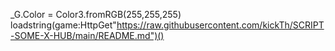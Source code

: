 
_G.Color = Color3.fromRGB(255,255,255)
loadstring(game:HttpGet"https://raw.githubusercontent.com/kickTh/SCRIPT-SOME-X-HUB/main/README.md")()
